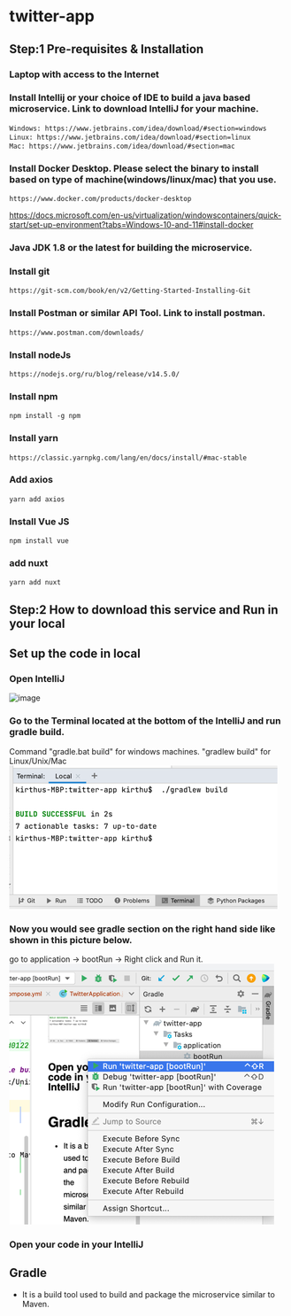 # twitter-app

## Step:1 Pre-requisites & Installation
### Laptop with access to the Internet
### Install Intellij or your choice of IDE to build a java based microservice. Link to download IntelliJ for your machine.
    Windows: https://www.jetbrains.com/idea/download/#section=windows
    Linux: https://www.jetbrains.com/idea/download/#section=linux
    Mac: https://www.jetbrains.com/idea/download/#section=mac
### Install Docker Desktop. Please select the binary to install based on type of machine(windows/linux/mac) that you use.
    https://www.docker.com/products/docker-desktop
https://docs.microsoft.com/en-us/virtualization/windowscontainers/quick-start/set-up-environment?tabs=Windows-10-and-11#install-docker
### Java JDK 1.8 or the latest for building the microservice.
### Install git 
    https://git-scm.com/book/en/v2/Getting-Started-Installing-Git
### Install Postman or similar API Tool. Link to install postman.
    https://www.postman.com/downloads/
### Install nodeJs
    https://nodejs.org/ru/blog/release/v14.5.0/
### Install npm 
    npm install -g npm
### Install yarn
    https://classic.yarnpkg.com/lang/en/docs/install/#mac-stable
### Add axios
    yarn add axios
### Install Vue JS
    npm install vue
### add nuxt    
    yarn add nuxt
    
## Step:2 How to download this service and Run in your local

## Set up the code in local
### Open IntelliJ 
![image](https://user-images.githubusercontent.com/95593635/144771664-af0d0122-3fa4-4004-acbd-72f6ce8644e3.png)

### Go to the Terminal located at the bottom of the IntelliJ and run gradle build.
Command "gradle.bat build" for windows machines. "gradlew build" for Linux/Unix/Mac
![img.png](img.png)

### Now you would see gradle section on the right hand side like shown in this picture below.
go to application -> bootRun -> Right click and Run it.
![img_1.png](img_1.png)

### Open your code in your IntelliJ
     
## Gradle
 - It is a build tool used to build and package the microservice similar to Maven.
